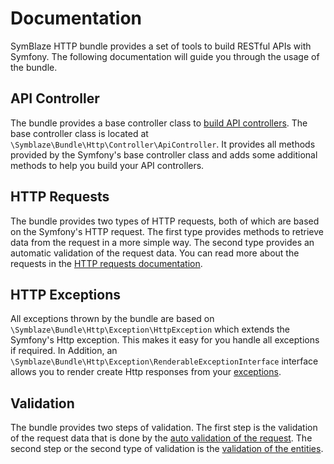# Documentation

SymBlaze HTTP bundle provides a set of tools to build RESTful APIs with Symfony. The following documentation will guide
you through the usage of the bundle.

## API Controller

The bundle provides a base controller class to [build API controllers](./api-controller.md). The base controller class
is located at `\Symblaze\Bundle\Http\Controller\ApiController`. It provides all methods provided by the Symfony's base
controller class and adds some additional methods to help you build your API controllers.

## HTTP Requests

The bundle provides two types of HTTP requests, both of which are based on the Symfony's HTTP request. The first type
provides methods to retrieve data from the request in a more simple way. The second type provides an automatic
validation of the request data. You can read more about the requests in
the [HTTP requests documentation](./requests.md).

## HTTP Exceptions

All exceptions thrown by the bundle are based on `\Symblaze\Bundle\Http\Exception\HttpException` which extends the
Symfony's Http exception. This makes it easy for you handle all exceptions if required. In Addition,
an `\Symblaze\Bundle\Http\Exception\RenderableExceptionInterface` interface allows you to render create Http responses
from your [exceptions](./exceptions.md).

## Validation

The bundle provides two steps of validation. The first step is the validation of the request data that is done by the
[auto validation of the request](./requests.md#auto-validating-requests). The second step or the second type of
validation is the [validation of the entities](./validator.md).
